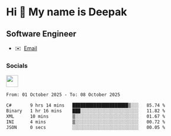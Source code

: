 Hi 👋 My name is Deepak
=======================

Software Engineer
-----------------
* ✉️  [Email](mailto:kumar.neu19@gmail.com)


### Socials

<p align="left"><a href="https://www.linkedin.com/in/deepak94kumar" target="_blank" rel="noreferrer"><img src="https://raw.githubusercontent.com/danielcranney/readme-generator/main/public/icons/socials/linkedin.svg" width="32" height="32" /></a></p>

<!--START_SECTION:waka-->

```txt
From: 01 October 2025 - To: 08 October 2025

C#       9 hrs 14 mins   █████████████████████▒░░░   85.74 %
Binary   1 hr 16 mins    ███░░░░░░░░░░░░░░░░░░░░░░   11.82 %
XML      10 mins         ▒░░░░░░░░░░░░░░░░░░░░░░░░   01.67 %
INI      4 mins          ▒░░░░░░░░░░░░░░░░░░░░░░░░   00.72 %
JSON     0 secs          ░░░░░░░░░░░░░░░░░░░░░░░░░   00.05 %
```

<!--END_SECTION:waka-->
